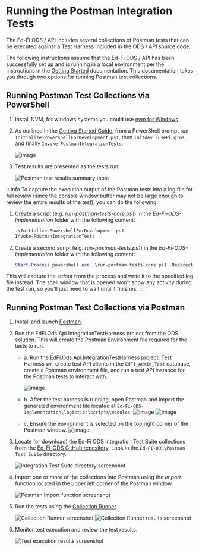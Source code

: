 # Running the Postman Integration Tests

The Ed-Fi ODS / API includes several collections of Postman tests that can be executed against a Test Harness included in the ODS / API source code.

The following instructions assume that the Ed-Fi ODS / API has been successfully set up and is running in a local environment per the instructions in the [Getting Started](../getting-started) documentation. This documentation takes you through two options for running Postman test collections.

## Running Postman Test Collections via PowerShell

1. Install NVM, for windows systems you could use [nvm for Windows](https://github.com/coreybutler/nvm-windows/releases)


2. As outlined in the [Getting Started Guide](../getting-started/source-code-installation/readme.md), from a PowerShell prompt run `Initialize-PowershellForDevelopment.ps1`, then `initdev -usePlugins`, and finally `Invoke-PostmanIntegrationTests`:

    ![image](https://edfi.atlassian.net/wiki/download/thumbnails/25493791/image-2023-10-3_9-7-30.png?version=1&modificationDate=1699456138357&cacheVersion=1&api=v2&width=666&height=146)

3. Test results are presented as the tests run:

    ![Postman test results summary table](https://edfi.atlassian.net/wiki/download/attachments/25493791/image-2023-10-3_9-17-12.png?version=1&modificationDate=1699456138347&cacheVersion=1&api=v2)

    

:::info
To capture the execution output of the Postman tests into a log file for full review (since the console window buffer may not be large enough to review the entire results of the test), you can do the following:

1. Create a script (e.g. _run-postman-tests-core.ps1_) in the _Ed-Fi-ODS-Implementation_ folder with the following content:

    ```powershell
    .\Initialize-PowershellForDevelopment.ps1
    Invoke-PostmanIntegrationTests
    ```

2. Create a second script (e.g. _run-postman-tests.ps1_) in the _Ed-Fi-ODS-Implementation_ folder with the following content:

    ```powershell
    Start-Process powershell.exe .\run-postman-tests-core.ps1 -RedirectStandardOutput .\tests.log
    ```

This will capture the _stdout_ from the process and write it to the specified log file instead. The shell window that is opened won't show any activity during the test run, so you'll just need to wait until it finishes.
:::

## Running Postman Test Collections via Postman

1. Install and launch [Postman](https://www.getpostman.com/downloads/).
2. Run the EdFi.Ods.Api.IntegrationTestHarness project from the ODS solution. This will create the Postman Environment file required for the tests to run.
    - a. Run the EdFi.Ods.Api.IntegrationTestHarness project. Test Harness will create test API clients in the `EdFi_Admin_Test` database, create a Postman environment file, and run a test API instance for the Postman tests to interact with.

        ![image](https://edfi.atlassian.net/wiki/download/attachments/25493791/image2021-10-5_16-59-40.png?version=1&modificationDate=1699456138440&cacheVersion=1&api=v2)

    - b. After the test harness is running, open Postman and import the generated environment file located at `Ed-Fi-ODS-Implementation\logistics\scripts\modules`.
    ![image](https://edfi.atlassian.net/wiki/download/attachments/25493791/image2021-10-5_17-4-17.png?version=1&modificationDate=1699456138423&cacheVersion=1&api=v2)
    ![image](https://edfi.atlassian.net/wiki/download/attachments/25493791/image2021-10-5_17-2-59.png?version=1&modificationDate=1699456138430&cacheVersion=1&api=v2)
    - c. Ensure the environment is selected on the top right corner of the Postman window.
    ![image](https://edfi.atlassian.net/wiki/download/attachments/25493791/image2021-10-6_9-5-10.png?version=1&modificationDate=1699456138367&cacheVersion=1&api=v2)

3. Locate (or download) the Ed-Fi ODS Integration Test Suite collections from the [Ed-Fi-ODS GitHub repository](https://github.com/Ed-Fi-Alliance-OSS/Ed-Fi-ODS). Look in the `Ed-FI-ODS\Postman Test Suite` directory.

    ![Integration Test Suite directory screenshot](https://edfi.atlassian.net/wiki/download/attachments/25493791/image2021-10-5_17-13-4.png?version=1&modificationDate=1699456138407&cacheVersion=1&api=v2)

4. Import one or more of the collections into Postman using the _Import_ function located in the upper left corner of the Postman window.

    ![Postman Import function screenshot](https://edfi.atlassian.net/wiki/download/attachments/25493791/image2021-10-5_17-14-18.png?version=1&modificationDate=1699456138400&cacheVersion=1&api=v2)

5. Run the tests using the [Collection Runner](https://learning.postman.com/docs/collections/running-collections/intro-to-collection-runs/).

    ![Collection Runner screenshot](https://edfi.atlassian.net/wiki/download/attachments/25493791/image2021-10-6_8-54-29.png?version=1&modificationDate=1699456138393&cacheVersion=1&api=v2)
    ![Collection Runner results screenshot](https://edfi.atlassian.net/wiki/download/attachments/25493791/image2021-10-6_8-55-15.png?version=1&modificationDate=1699456138383&cacheVersion=1&api=v2)

6. Monitor test execution and review the test results.

    ![Test execution results screenshot](https://edfi.atlassian.net/wiki/download/attachments/25493791/image2021-10-6_9-0-0.png?version=1&modificationDate=1699456138373&cacheVersion=1&api=v2)

